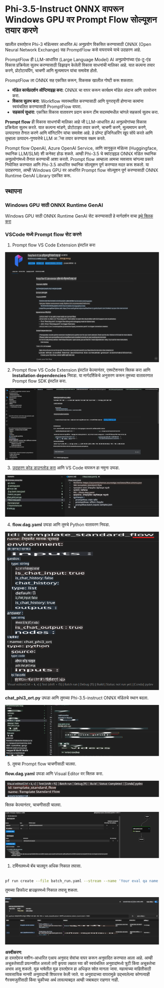 # Phi-3.5-Instruct ONNX वापरून Windows GPU वर Prompt Flow सोल्यूशन तयार करणे

खालील दस्तऐवज Phi-3 मॉडेल्सवर आधारित AI अनुप्रयोग विकसित करण्यासाठी ONNX (Open Neural Network Exchange) सह PromptFlow कसे वापरायचे याचे उदाहरण आहे.

PromptFlow ही LLM-आधारित (Large Language Model) AI अनुप्रयोगांच्या एंड-टू-एंड विकास प्रक्रियेला सुलभ करण्यासाठी डिझाइन केलेली विकास साधनांची मालिका आहे. यात कल्पना तयार करणे, प्रोटोटायपिंग, चाचणी आणि मूल्यमापन यांचा समावेश होतो.

PromptFlow ला ONNX सह एकत्रित करून, विकसक खालील गोष्टी करू शकतात:

- **मॉडेल कार्यप्रदर्शन ऑप्टिमाइझ करा**: ONNX चा वापर करून कार्यक्षम मॉडेल अंदाज आणि उपयोजन करा.  
- **विकास सुलभ करा**: Workflow व्यवस्थापित करण्यासाठी आणि पुनरावृत्ती होणाऱ्या कामांना स्वयंचलित करण्यासाठी PromptFlow वापरा.  
- **सहकार्य सुधारा**: एकत्रित विकास वातावरण प्रदान करून टीम सदस्यांमधील चांगले सहकार्य सुलभ करा.  

**Prompt flow** ही विकास साधनांची मालिका आहे जी LLM-आधारित AI अनुप्रयोगांच्या विकास प्रक्रियेला सुलभ करते. यात कल्पना मांडणे, प्रोटोटाइप तयार करणे, चाचणी करणे, मूल्यमापन करणे, उत्पादनात तैनात करणे आणि मॉनिटरिंग यांचा समावेश आहे. हे प्रॉम्प्ट इंजिनिअरिंग खूप सोपे करते आणि तुम्हाला उत्पादन-गुणवत्तेचे LLM अॅप्स तयार करण्यास सक्षम करते.

Prompt flow OpenAI, Azure OpenAI Service, आणि सानुकूल मॉडेल्स (Huggingface, स्थानिक LLM/SLM) शी कनेक्ट होऊ शकते. आम्ही Phi-3.5 चे क्वांटाइझ्ड ONNX मॉडेल स्थानिक अनुप्रयोगांमध्ये तैनात करण्याची आशा करतो. Prompt flow आम्हाला आमचा व्यवसाय चांगल्या प्रकारे नियोजित करण्यात आणि Phi-3.5 आधारित स्थानिक सोल्यूशन पूर्ण करण्यात मदत करू शकतो. या उदाहरणात, आम्ही Windows GPU वर आधारित Prompt flow सोल्यूशन पूर्ण करण्यासाठी ONNX Runtime GenAI Library एकत्रित करू.

## **स्थापना**

### **Windows GPU साठी ONNX Runtime GenAI**

Windows GPU साठी ONNX Runtime GenAI सेट करण्यासाठी हे मार्गदर्शन वाचा [इथे क्लिक करा](./ORTWindowGPUGuideline.md)

### **VSCode मध्ये Prompt flow सेट करणे**

1. Prompt flow VS Code Extension इंस्टॉल करा

![pfvscode](../../../../../../translated_images/pfvscode.79f42ae5dd93ed35c19d6d978ae75831fef40e0b8440ee48b893b5a0597d2260.mr.png)

2. Prompt flow VS Code Extension इंस्टॉल केल्यानंतर, एक्स्टेंशनवर क्लिक करा आणि **Installation dependencies** निवडा. या मार्गदर्शिकेचे अनुसरण करून तुमच्या वातावरणात Prompt flow SDK इंस्टॉल करा.

![pfsetup](../../../../../../translated_images/pfsetup.0c82d99c7760aac29833b37faf4329e67e22279b1c5f37a73724dfa9ebaa32ee.mr.png)

3. [उदाहरण कोड डाउनलोड करा](../../../../../../code/09.UpdateSamples/Aug/pf/onnx_inference_pf) आणि VS Code वापरून हा नमुना उघडा.

![pfsample](../../../../../../translated_images/pfsample.7bf40b133a558d86356dd6bc0e480bad2659d9c5364823dae9b3e6784e6f2d25.mr.png)

4. **flow.dag.yaml** उघडा आणि तुमचे Python वातावरण निवडा.

![pfdag](../../../../../../translated_images/pfdag.c5eb356fa3a96178cd594de9a5da921c4bbe646a9946f32aa20d344ccbeb51a0.mr.png)

   **chat_phi3_ort.py** उघडा आणि तुमच्या Phi-3.5-instruct ONNX मॉडेलचे स्थान बदला.

![pfphi](../../../../../../translated_images/pfphi.fff4b0afea47c92c8481174dbf3092823906fca5b717fc642f78947c3e5bbb39.mr.png)

5. तुमचा Prompt flow चाचणीसाठी चालवा.

**flow.dag.yaml** उघडा आणि Visual Editor वर क्लिक करा.

![pfv](../../../../../../translated_images/pfv.7af6ecd65784a98558b344ba69b5ba6233876823fb435f163e916a632394fc1e.mr.png)

क्लिक केल्यानंतर, चाचणीसाठी चालवा.

![pfflow](../../../../../../translated_images/pfflow.9697e0fda67794bb0cf4b78d52e6f5a42002eec935bc2519933064afbbdd34f0.mr.png)

1. टर्मिनलमध्ये बॅच चालवून अधिक निकाल तपासा.

```bash

pf run create --file batch_run.yaml --stream --name 'Your eval qa name'    

```

तुमच्या डिफॉल्ट ब्राउझरमध्ये निकाल तपासू शकता.

![pfresult](../../../../../../translated_images/pfresult.972eb57dd5bec646e1aa01148991ba8959897efea396e42cf9d7df259444878d.mr.png)

**अस्वीकरण**:  
हा दस्तऐवज मशीन-आधारित एआय अनुवाद सेवांचा वापर करून अनुवादित करण्यात आला आहे. आम्ही अचूकतेसाठी प्रयत्नशील असलो तरी कृपया लक्षात घ्या की स्वयंचलित अनुवादांमध्ये त्रुटी किंवा अचूकतेचा अभाव असू शकतो. मूळ भाषेतील मूळ दस्तऐवज हा अधिकृत स्रोत मानला जावा. महत्वाच्या माहितीसाठी व्यावसायिक मानवी अनुवादाची शिफारस केली जाते. या अनुवादाच्या वापरामुळे उद्भवलेल्या कोणत्याही गैरसमजुतींसाठी किंवा चुकीच्या अर्थ लावल्याबद्दल आम्ही जबाबदार राहणार नाही.